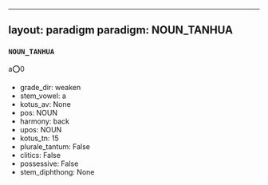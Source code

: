 
---
layout: paradigm
paradigm: NOUN_TANHUA
---
### ` NOUN_TANHUA `

a:o:0
* grade_dir: weaken
* stem_vowel: a
* kotus_av: None
* pos: NOUN
* harmony: back
* upos: NOUN
* kotus_tn: 15
* plurale_tantum: False
* clitics: False
* possessive: False
* stem_diphthong: None
